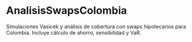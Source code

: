 # AnalisisSwapsColombia
Simulaciones Vasicek y análisis de cobertura con swaps hipotecarios para Colombia. Incluye cálculo de ahorro, sensibilidad y VaR.
